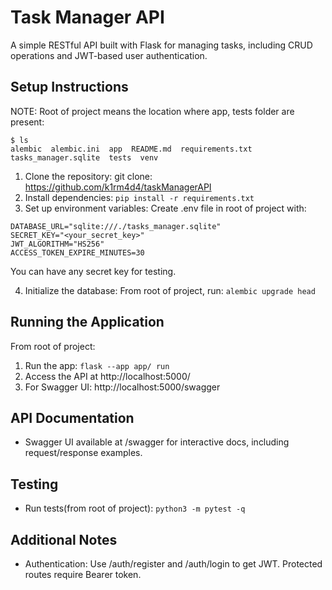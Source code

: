 # Task Manager API

A simple RESTful API built with Flask for managing tasks, including CRUD operations and JWT-based user authentication.



## Setup Instructions

NOTE: Root of project means the location where app, tests folder are present:
```
$ ls
alembic  alembic.ini  app  README.md  requirements.txt  tasks_manager.sqlite  tests  venv
```

1. Clone the repository: git clone: https://github.com/k1rm4d4/taskManagerAPI
2. Install dependencies: `pip install -r requirements.txt`
3. Set up environment variables: Create .env file in root of project with:
```
DATABASE_URL="sqlite:///./tasks_manager.sqlite"
SECRET_KEY="<your_secret_key>"
JWT_ALGORITHM="HS256"
ACCESS_TOKEN_EXPIRE_MINUTES=30
```
   You can have any secret key for testing.
   
4. Initialize the database: 
   From root of project, run: `alembic upgrade head`

## Running the Application

From root of project:
1. Run the app: `flask --app app/ run`
2. Access the API at http://localhost:5000/
3. For Swagger UI: http://localhost:5000/swagger

## API Documentation

- Swagger UI available at /swagger for interactive docs, including request/response examples.

## Testing

- Run tests(from root of project): `python3 -m pytest -q`

## Additional Notes

- Authentication: Use /auth/register and /auth/login to get JWT. Protected routes require Bearer token.
